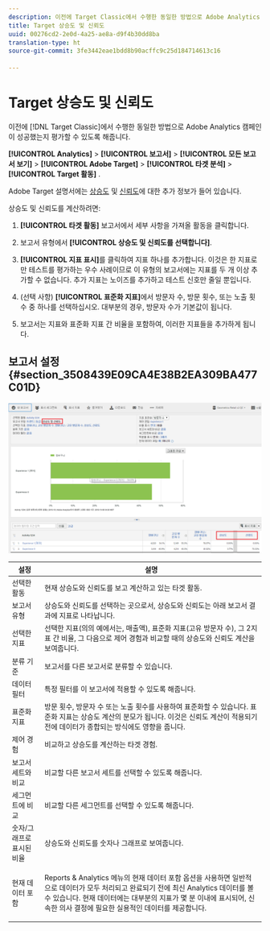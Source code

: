 ```yaml
---
description: 이전에 Target Classic에서 수행한 동일한 방법으로 Adobe Analytics 캠페인이 성공했는지 평가할 수 있도록 해줍니다.
title: Target 상승도 및 신뢰도
uuid: 00276cd2-2e0d-4a25-ae8a-d9f4b30dd8ba
translation-type: ht
source-git-commit: 3fe3442eae1bdd8b90acffc9c25d184714613c16

---
```



# Target 상승도 및 신뢰도

이전에 [!DNL Target Classic]에서 수행한 동일한 방법으로 Adobe Analytics 캠페인이 성공했는지 평가할 수 있도록 해줍니다.

**[!UICONTROL Analytics]** > **[!UICONTROL 보고서]** > **[!UICONTROL 모든 보고서 보기]** > **[!UICONTROL Adobe Target]** > **[!UICONTROL 타겟 분석]** > **[!UICONTROL Target 활동]** .

Adobe Target 설명서에는 [상승도](https://docs.adobe.com/content/help/ko-KR/target/using/administer/preferences/estimating-lift-in-revenue.html) 및 [신뢰도](https://docs.adobe.com/help/ko-KR/target/using/reports/settings/average-lift-bounds-and-confidence-interval.html)에 대한 추가 정보가 들어 있습니다.

상승도 및 신뢰도를 계산하려면:

1. **[!UICONTROL 타겟 활동]** 보고서에서 세부 사항을 가져올 활동을 클릭합니다.
1. 보고서 유형에서 **[!UICONTROL 상승도 및 신뢰도를 선택합니다]**.
1. **[!UICONTROL 지표 표시]**&#x200B;를 클릭하여 지표 하나를 추가합니다. 이것은 한 지표로만 테스트를 평가하는 우수 사례이므로 이 유형의 보고서에는 지표를 두 개 이상 추가할 수 없습니다. 추가 지표는 노이즈를 추가하고 테스트 신호만 줄일 뿐입니다.
1. (선택 사항) **[!UICONTROL 표준화 지표]**&#x200B;에서 방문자 수, 방문 횟수, 또는 노출 횟수 중 하나를 선택하십시오. 대부분의 경우, 방문자 수가 기본값이 됩니다.

1. 보고서는 지표와 표준화 지표 간 비율을 포함하여, 이러한 지표들을 추가하게 됩니다.

## 보고서 설정 {#section_3508439E09CA4E38B2EA309BA477C01D}

![](assets/lift_confidence_ui.png)

<table id="table_0FBB257C96454CDA82D487DC68459C13"> 
 <thead> 
  <tr> 
   <th colname="col1" class="entry"> 설정 </th> 
   <th colname="col2" class="entry"> 설명 </th> 
  </tr> 
 </thead>
 <tbody> 
  <tr> 
   <td colname="col1"> 선택한 활동 </td> 
   <td colname="col2"> 현재 상승도와 신뢰도를 보고 계산하고 있는 타겟 활동. </td> 
  </tr> 
  <tr> 
   <td colname="col1"> 보고서 유형 </td> 
   <td colname="col2"> 상승도와 신뢰도를 선택하는 곳으로서, 상승도와 신뢰도는 아래 보고서 결과에 지표로 나타납니다. </td> 
  </tr> 
  <tr> 
   <td colname="col1"> 선택한 지표 </td> 
   <td colname="col2"> 선택한 지표(의의 예에서는, 매출액), 표준화 지표(고유 방문자 수), 그 2지표 간 비율, 그 다음으로 제어 경험과 비교할 때의 상승도와 신뢰도 계산을 보여줍니다. </td> 
  </tr> 
  <tr> 
   <td colname="col1"> 분류 기준 </td> 
   <td colname="col2"> 보고서를 다른 보고서로 분류할 수 있습니다. </td> 
  </tr> 
  <tr> 
   <td colname="col1"> 데이터 필터 </td> 
   <td colname="col2"> 특정 필터를 이 보고서에 적용할 수 있도록 해줍니다. </td> 
  </tr> 
  <tr> 
   <td colname="col1"> 표준화 지표 </td> 
   <td colname="col2"> 방문 횟수, 방문자 수 또는 노출 횟수를 사용하여 표준화할 수 있습니다. 표준화 지표는 상승도 계산의 분모가 됩니다. 이것은 신뢰도 계산이 적용되기 전에 데이터가 종합되는 방식에도 영향을 줍니다. </td> 
  </tr> 
  <tr> 
   <td colname="col1"> 제어 경험 </td> 
   <td colname="col2"> 비교하고 상승도를 계산하는 타겟 경험. </td> 
  </tr> 
  <tr> 
   <td colname="col1"> 보고서 세트와 비교 </td> 
   <td colname="col2"> 비교할 다른 보고서 세트를 선택할 수 있도록 해줍니다. </td> 
  </tr> 
  <tr> 
   <td colname="col1"> 세그먼트에 비교 </td> 
   <td colname="col2"> 비교할 다른 세그먼트를 선택할 수 있도록 해줍니다. </td> 
  </tr> 
  <tr> 
   <td colname="col1"> 숫자/그래프로 표시된 비율 </td> 
   <td colname="col2"> 상승도와 신뢰도를 숫자나 그래프로 보여줍니다. </td> 
  </tr> 
  <tr> 
   <td colname="col1"> 현재 데이터 포함 </td> 
   <td colname="col2"> <p>Reports &amp; Analytics 메뉴의 현재 데이터 포함 옵션을 사용하면 일반적으로 데이터가 모두 처리되고 완료되기 전에 최신 Analytics 데이터를 볼 수 있습니다. 현재 데이터에는 대부분의 지표가 몇 분 이내에 표시되어, 신속한 의사 결정에 필요한 실용적인 데이터를 제공합니다. </p> </td> 
  </tr> 
 </tbody> 
</table>

